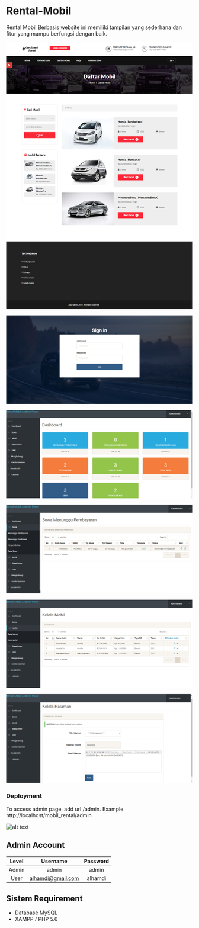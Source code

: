 # Rental-Mobil
Rental Mobil Berbasis website ini memiliki tampilan yang sederhana dan fitur yang mampu berfungsi dengan baik.


  ![alt text](https://github.com/alhamdirifai/sewa_mobil/blob/main/assets/ss1.png?raw=true)

  ![alt text](https://github.com/alhamdirifai/sewa_mobil/blob/main/assets/ss2.png?raw=true)

  ![alt text](https://github.com/alhamdirifai/sewa_mobil/blob/main/assets/ss3.png?raw=true)

  ![alt text](https://github.com/alhamdirifai/sewa_mobil/blob/main/assets/ss4.png?raw=true)

  ![alt text](https://github.com/alhamdirifai/sewa_mobil/blob/main/assets/ss5.png?raw=true)

  ![alt text](https://github.com/alhamdirifai/sewa_mobil/blob/main/assets/ss6.png?raw=true)


<h3>Deployment</h3>
To access admin page, add url /admin. Example http://localhost/mobil_rental/admin


![alt text](https://github.com/alhamdirifai/sewa_mobil/blob/main/image/canva.png?raw=true)

 
## Admin Account
|   Level   |     Username        | Password   |
|:---------:|:-------------------:|:----------:|
| Admin     |  admin              |   admin    |
| User      |  alhamdi@gmail.com  |   alhamdi  |

## Sistem Requirement
- Database MySQL
- XAMPP / PHP 5.6
